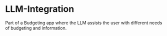 # LLM-Integration
Part of a Budgeting app where the LLM  assists the user with different needs of budgeting and information.  
